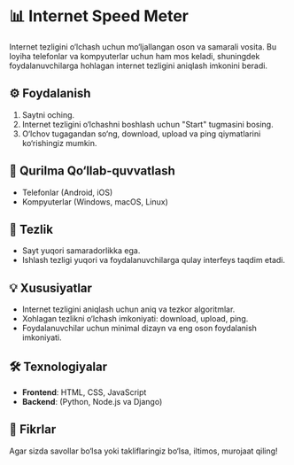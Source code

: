 # 📊 Internet Speed Meter  

Internet tezligini o‘lchash uchun mo‘ljallangan oson va samarali vosita. Bu loyiha telefonlar va kompyuterlar uchun ham mos keladi, shuningdek foydalanuvchilarga hohlagan internet tezligini aniqlash imkonini beradi.  

## ⚙️ Foydalanish  

1. Saytni oching.
2. Internet tezligini o‘lchashni boshlash uchun "Start" tugmasini bosing.
3. O‘lchov tugagandan so‘ng, download, upload va ping qiymatlarini ko‘rishingiz mumkin.

## 📱 Qurilma Qo‘llab-quvvatlash  

- Telefonlar (Android, iOS)
- Kompyuterlar (Windows, macOS, Linux)

## 🚀 Tezlik  

- Sayt yuqori samaradorlikka ega.
- Ishlash tezligi yuqori va foydalanuvchilarga qulay interfeys taqdim etadi.

## 💡 Xususiyatlar  

- Internet tezligini aniqlash uchun aniq va tezkor algoritmlar.
- Xohlagan tezlikni o‘lchash imkoniyati: download, upload, ping.
- Foydalanuvchilar uchun minimal dizayn va eng oson foydalanish imkoniyati.
  
## 🛠️ Texnologiyalar  

- **Frontend**: HTML, CSS, JavaScript
- **Backend**: (Python, Node.js va Django)
  
## 💬 Fikrlar  

Agar sizda savollar bo‘lsa yoki takliflaringiz bo‘lsa, iltimos, murojaat qiling!
